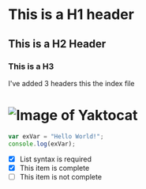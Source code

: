 # This is a H1 header
## This is a H2 Header
### This is a H3
I've added 3 headers this the index file
# ![Image of Yaktocat](https://octodex.github.com/images/yaktocat.png)

```javascript
var exVar = "Hello World!";
console.log(exVar);
```
- [x] List syntax is required
- [x] This item is complete
- [ ] This item is not complete
